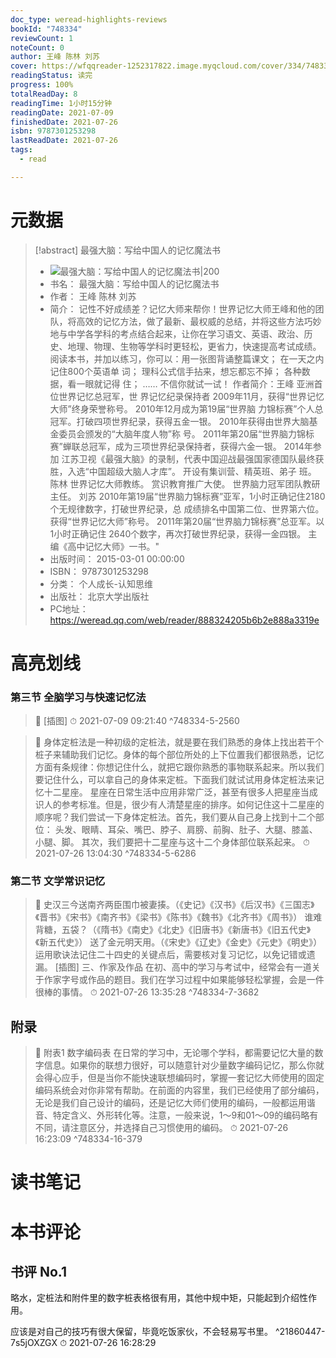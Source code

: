 ```yaml
---
doc_type: weread-highlights-reviews
bookId: "748334"
reviewCount: 1
noteCount: 0
author: 王峰 陈林 刘苏
cover: https://wfqqreader-1252317822.image.myqcloud.com/cover/334/748334/t7_748334.jpg
readingStatus: 读完
progress: 100%
totalReadDay: 8
readingTime: 1小时15分钟
readingDate: 2021-07-09
finishedDate: 2021-07-26
isbn: 9787301253298
lastReadDate: 2021-07-26
tags:
  - read

---
```

# 元数据
> [!abstract] 最强大脑：写给中国人的记忆魔法书
> - ![ 最强大脑：写给中国人的记忆魔法书|200](https://wfqqreader-1252317822.image.myqcloud.com/cover/334/748334/t7_748334.jpg)
> - 书名： 最强大脑：写给中国人的记忆魔法书
> - 作者： 王峰 陈林 刘苏
> - 简介： 记性不好成绩差？记忆大师来帮你！世界记忆大师王峰和他的团队，将高效的记忆方法，做了最新、最权威的总结，并将这些方法巧妙地与中学各学科的考点结合起来，让你在学习语文、英语、政治、历史、地理、物理、生物等学科时更轻松，更省力，快速提高考试成绩。阅读本书，并加以练习，你可以：用一张图背诵整篇课文；
在一天之内记住800个英语单 词；
理科公式信手拈来，想忘都忘不掉；
各种数据，看一眼就记得 住；
……
不信你就试一试！
作者简介：王峰
亚洲首位世界记忆总冠军，世 界记忆纪录保持者
2009年11月，获得“世界记忆大师”终身荣誉称号。
2010年12月成为第19届“世界脑 力锦标赛”个人总冠军。打破四项世界纪录，获得五金一银。
2010年获得由世界大脑基金委员会颁发的“大脑年度人物”称 号。
2011年第20届“世界脑力锦标赛”蝉联总冠军，成为三项世界纪录保持者，获得六金一银。
2014年参加 江苏卫视《最强大脑》的录制，代表中国迎战最强国家德国队最终获胜，入选“中国超级大脑人才库”。
开设有集训营、精英班、弟子 班。
陈林
世界记忆大师教练。
赏识教育推广大使。
世界脑力冠军团队教研 主任。
刘苏
2010年第19届“世界脑力锦标赛”亚军，1小时正确记住2180个无规律数字，打破世界纪录，总 成绩排名中国第二位、世界第六位。获得“世界记忆大师”称号。
2011年第20届“世界脑力锦标赛”总亚军。以1小时正确记住 2640个数字，再次打破世界纪录，获得一金四银。
主编《高中记忆大师》一书。"
> - 出版时间： 2015-03-01 00:00:00
> - ISBN： 9787301253298
> - 分类： 个人成长-认知思维
> - 出版社： 北京大学出版社
> - PC地址：https://weread.qq.com/web/reader/888324205b6b2e888a3319e

# 高亮划线

### 第三节 全脑学习与快速记忆法

> 📌 [插图] 
> ⏱ 2021-07-09 09:21:40 ^748334-5-2560

> 📌 身体定桩法是一种初级的定桩法，就是要在我们熟悉的身体上找出若干个桩子来辅助我们记忆。身体的每个部位所处的上下位置我们都很熟悉，记忆方面有条规律：你想记住什么，就把它跟你熟悉的事物联系起来。所以我们要记住什么，可以拿自己的身体来定桩。下面我们就试试用身体定桩法来记忆十二星座。
   星座在日常生活中应用非常广泛，甚至有很多人把星座当成识人的参考标准。但是，很少有人清楚星座的排序。如何记住这十二星座的顺序呢？我们尝试一下身体定桩法。首先，我们要从自己身上找到十二个部位：
   头发、眼睛、耳朵、嘴巴、脖子、肩膀、前胸、肚子、大腿、膝盖、小腿、脚。
   其次，我们要把十二星座与这十二个身体部位联系起来。 
> ⏱ 2021-07-26 13:04:30 ^748334-5-6286

### 第二节 文学常识记忆

> 📌 史汉三今送南齐两臣围巾被妻揍。（《史记》《汉书》《后汉书》《三国志》《晋书》《宋书》《南齐书》《梁书》《陈书》《魏书》《北齐书》《周书》）
   谁难背糖，五袋？（《隋书》《南史》《北史》《旧唐书》《新唐书》《旧五代史》《新五代史》）
   送了金元明天用。（《宋史》《辽史》《金史》《元史》《明史》）
   运用歌诀法记住二十四史的关键点后，需要核对复习记忆，以免记错或遗漏。
   [插图] 三、作家及作品
   在初、高中的学习与考试中，经常会有一道关于作家字号或作品的题目。我们在学习过程中如果能够轻松掌握，会是一件很棒的事情。 
> ⏱ 2021-07-26 13:35:28 ^748334-7-3682

## 附录

> 📌 附表1 数字编码表
   在日常的学习中，无论哪个学科，都需要记忆大量的数字信息。如果你的联想力很好，可以随意针对少量数字编码记忆，那么你就会得心应手，但是当你不能快速联想编码时，掌握一套记忆大师使用的固定编码系统会对你非常有帮助。在前面的内容里，我们已经使用了部分编码，无论是我们自己设计的编码，还是记忆大师们使用的编码，一般都运用谐音、特定含义、外形转化等。注意，一般来说，1～9和01～09的编码略有不同，请注意区分，并选择自己习惯使用的编码。 
> ⏱ 2021-07-26 16:23:09 ^748334-16-379

# 读书笔记

# 本书评论

## 书评 No.1 
略水，定桩法和附件里的数字桩表格很有用，其他中规中矩，只能起到介绍性作用。

应该是对自己的技巧有很大保留，毕竟吃饭家伙，不会轻易写书里。 ^21860447-7s5jOXZGX
⏱ 2021-07-26 16:28:29

